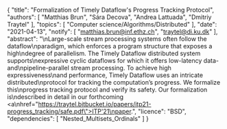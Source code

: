 {
    "title": "Formalization of Timely Dataflow's Progress Tracking Protocol",
    "authors": [
        "Matthias Brun",
        "Sára Decova",
        "Andrea Lattuada",
        "Dmitriy Traytel"
    ],
    "topics": [
        "Computer science/Algorithms/Distributed"
    ],
    "date": "2021-04-13",
    "notify": [
        "matthias.brun@inf.ethz.ch",
        "traytel@di.ku.dk"
    ],
    "abstract": "\nLarge-scale stream processing systems often follow the dataflow\nparadigm, which enforces a program structure that exposes a high\ndegree of parallelism. The Timely Dataflow distributed system supports\nexpressive cyclic dataflows for which it offers low-latency data- and\npipeline-parallel stream processing. To achieve high expressiveness\nand performance, Timely Dataflow uses an intricate distributed\nprotocol for tracking the computation’s progress. We formalize this\nprogress tracking protocol and verify its safety. Our formalization is\ndescribed in detail in our forthcoming <a\nhref=\"https://traytel.bitbucket.io/papers/itp21-progress_tracking/safe.pdf\">ITP'21\npaper</a>.",
    "licence": "BSD",
    "dependencies": [
        "Nested_Multisets_Ordinals"
    ]
}